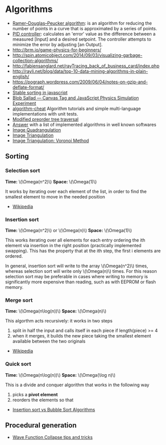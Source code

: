 # Algorithms

 - [Ramer–Douglas–Peucker algorithm](http://en.wikipedia.org/wiki/Ramer%E2%80%93Douglas%E2%80%93Peucker_algorithm): is an algorithm for reducing the number of points in a curve that is approximated by a series of points.
 - [PID controller](http://playground.arduino.cc/Code/PIDLibrary): calculates an 'error' value as the difference between a measured [Input] and a desired setpoint. The controller attempts to minimize the error by adjusting [an Output].
 - http://brm.io/game-physics-for-beginners/
 - http://spin.atomicobject.com/2014/09/03/visualizing-garbage-collection-algorithms/
 - http://fabiensanglard.net/rayTracing_back_of_business_card/index.php
 - http://rayli.net/blog/data/top-10-data-mining-algorithms-in-plain-english/
 - https://pograph.wordpress.com/2009/06/04/notes-on-gzip-and-deflate-format/
 - [Stable sorting in javascript](http://blog.vjeux.com/2010/javascript/javascript-sorting-table.html)
 - [Blob Sallad — Canvas Tag and JavaScript Physics Simulation Experiment](https://dev.opera.com/articles/blob-sallad-canvas-tag-and-javascript/)
 - [algorithm-cheat](https://github.com/cirosantilli/algorithm-cheat) Algorithm tutorials and simple multi-language implementations with unit tests.
 - [Modified preorder tree traversal](https://www.caktusgroup.com/blog/2016/01/04/modified-preorder-tree-traversal-django/)
 - [Answer](http://cstheory.stackexchange.com/questions/19759/core-algorithms-deployed/19773#19773) with a list of implemented algorithms in well known softwares
 - [Image Quadrangulation](https://estebanhufstedler.com/2020/05/05/image-quadrangulation/)
 - [Image Triangulation](https://estebanhufstedler.com/2020/05/14/image-triangulation/)
 - [Image Triangulation: Voronoi Method](https://estebanhufstedler.com/2020/05/14/image-triangulation-voronoi-method/)

## Sorting

### Selection sort

**Time:** \\(\Omega(n^2)\\) **Space:** \\(\Omega(1)\\)

It works by iterating over each element of the list, in order to find
the smallest element to move in the needed position

 - [Wikipedia](https://en.wikipedia.org/wiki/Selection_sort)

### Insertion sort

**Time:** \\(\Omega(n^2)\\) or \\(\Omega(n)\\) **Space:** \\(\Omega(1)\\)

This works iterating over all elements for each entry ordering the ith element
via insertion in the right position (practically implemented swapping). This
has the property that at the ith step, the first i elements are ordered.

In general, insertion sort will write to the array \\(\Omega(n^2)\\) times,
whereas selection sort will write only \\(\Omega(n)\\) times. For this reason
selection sort may be preferable in cases where writing to memory is
significantly more expensive than reading, such as with EEPROM or flash memory.

### Merge sort

**Time:** \\(\Omega(n\log(n))\\) **Space:** \\(\Omega(n)\\)

This algorthm acts recursively: it works in two steps

 1. split in half the input and calls itself in each piece if length(piece) >= 4
 2. when it merges, it builds the new piece taking the smallest element available
 between the two originals

 - [Wikipedia](https://en.wikipedia.org/wiki/Merge_sort)

### Quick sort

**Time:** \\(\Omega(n\log(n))\\) **Space:** \\(\Omega(\log n)\\)

This is a divide and conquer algorithm that works in the following way

 1. picks a **pivot element**
 2. reorders the elements so that


 - [Insertion sort vs Bubble Sort Algorithms](https://stackoverflow.com/questions/17270628/insertion-sort-vs-bubble-sort-algorithms)

## Procedural generation

 - [Wave Function Collapse tips and tricks](https://www.boristhebrave.com/2020/02/08/wave-function-collapse-tips-and-tricks/)
